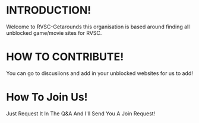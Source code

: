 # INTRODUCTION!
Welcome to RVSC-Getarounds this organisation is based around finding all unblocked game/movie sites for RVSC.

# HOW TO CONTRIBUTE!
You can go to discusiions and add in your unblocked websites for us to add!

# How To Join Us!
Just Request It In The Q&A And I'll Send You A Join Request!

<!--

**Here are some ideas to get you started:**

🙋‍♀️ A short introduction - what is your organization all about?
🌈 Contribution guidelines - how can the community get involved?
👩‍💻 Useful resources - where can the community find your docs? Is there anything else the community should know?
🍿 Fun facts - what does your team eat for breakfast?
🧙 Remember, you can do mighty things with the power of [Markdown](https://docs.github.com/github/writing-on-github/getting-started-with-writing-and-formatting-on-github/basic-writing-and-formatting-syntax)
-->
